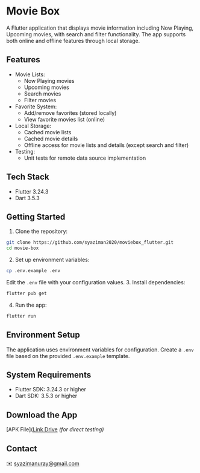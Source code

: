 # Movie Box

A Flutter application that displays movie information including Now Playing, Upcoming movies, with search and filter functionality. The app supports both online and offline features through local storage.

## Features

- Movie Lists:
  - Now Playing movies
  - Upcoming movies
  - Search movies
  - Filter movies
- Favorite System:
  - Add/remove favorites (stored locally)
  - View favorite movies list (online)
- Local Storage:
  - Cached movie lists
  - Cached movie details
  - Offline access for movie lists and details (except search and filter)
- Testing:
  - Unit tests for remote data source implementation

## Tech Stack

- Flutter 3.24.3
- Dart 3.5.3

## Getting Started

1. Clone the repository:

```bash
git clone https://github.com/syaziman2020/moviebox_flutter.git
cd movie-box
```

2. Set up environment variables:

```bash
cp .env.example .env
```

Edit the `.env` file with your configuration values. 3. Install dependencies:

```bash
flutter pub get
```

4. Run the app:

```bash
flutter run
```

## Environment Setup

The application uses environment variables for configuration. Create a `.env` file based on the provided `.env.example` template.

## System Requirements

- Flutter SDK: 3.24.3 or higher
- Dart SDK: 3.5.3 or higher

## Download the App

[APK File]([Link Drive](https://drive.google.com/file/d/1pT2JwD3Y3qlZjePN2zwkqKrhliGcf4TQ/view?usp=sharing) _(for direct testing)_

## Contact

✉️ [syazimanuray@gmail.com](mailto:syazimanuray@gmail.com)
